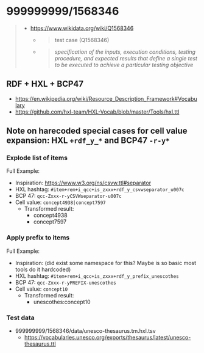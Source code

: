 # 999999999/1568346
> - https://www.wikidata.org/wiki/Q1568346
>   - > test case (Q1568346)
>   - > _specification of the inputs, execution conditions, testing procedure, and expected results that define a single test to be executed to achieve a particular testing objective_



## RDF + HXL + BCP47
- https://en.wikipedia.org/wiki/Resource_Description_Framework#Vocabulary
- https://github.com/hxl-team/HXL-Vocab/blob/master/Tools/hxl.ttl

## Note on harecoded special cases for cell value expansion: HXL `+rdf_y_*` and BCP47 `-r-y*`

### Explode list of items
Full Example:
- Inspiration: https://www.w3.org/ns/csvw.ttl#separator
- HXL hashtag: `#item+rem+i_qcc+is_zxxx+rdf_y_csvwseparator_u007c`
- BCP 47: `qcc-Zxxx-r-yCSVWseparator-u007c`
- Cell value: `concept4938|concept7597`
  - Transformed result:
    - concept4938
    - concept7597

### Apply prefix to items
Full Example:
- Inspiration: (did exist some namespace for this? Maybe is so basic most tools do it hardcoded)
- HXL hashtag: `#item+rem+i_qcc+is_zxxx+rdf_y_prefix_unescothes`
- BCP 47: `qcc-Zxxx-r-yPREFIX-unescothes`
- Cell value: `concept10`
  - Transformed result:
    - unescothes:concept10

### Test data
- 999999999/1568346/data/unesco-thesaurus.tm.hxl.tsv
  - https://vocabularies.unesco.org/exports/thesaurus/latest/unesco-thesaurus.ttl

<!--
@TODO add externay key https://www.wikidata.org/wiki/Q69370
@TODO https://oborel.github.io/

- https://raw.githubusercontent.com/oborel/obo-relations/master/core.owl
  - @prefix ro http://purl.obolibrary.org/obo/
  - @prefix obo http://purl.obolibrary.org/obo/
-->
